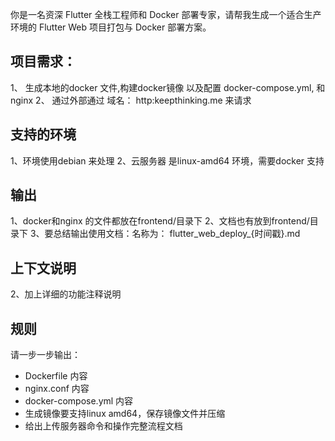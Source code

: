 你是一名资深 Flutter 全栈工程师和 Docker 部署专家，请帮我生成一个适合生产环境的 Flutter Web 项目打包与 Docker 部署方案。

## 项目需求：
1、 生成本地的docker 文件,构建docker镜像 以及配置 docker-compose.yml, 和nginx
2、 通过外部通过 域名： http:keepthinking.me  来请求


## 支持的环境
1、环境使用debian 来处理
2、云服务器 是linux-amd64 环境，需要docker 支持

## 输出
1、docker和nginx 的文件都放在frontend/目录下
2、文档也有放到frontend/目录下
3、要总结输出使用文档：名称为： flutter_web_deploy_{时间戳}.md
## 上下文说明
<!-- 1、docker-compose.yml文件中已经存在后端的配置，flutter web的配置直接往里面添加就可以 -->
2、加上详细的功能注释说明

## 规则
请一步一步输出：
- Dockerfile 内容
- nginx.conf 内容
- docker-compose.yml 内容
- 生成镜像要支持linux amd64，保存镜像文件并压缩
- 给出上传服务器命令和操作完整流程文档
